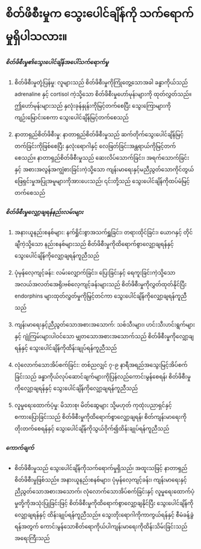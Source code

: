 # စိတ်ဖိစီးမှုက သွေးပေါင်ချိန်ကို သက်ရောက်မှုရှိပါသလား။

##### စိတ်ဖိစီးမှု၏သွေးပေါင်ချိန်အပေါ်သက်ရောက်မှု

1. စိတ်ဖိစီးမှုတုံ့ပြန်မှု: လူများသည် စိတ်ဖိစီးမှုကိုကြုံတွေ့သောအခါ ခန္ဓာကိုယ်သည် adrenaline နှင့် cortisol ကဲ့သို့သော စိတ်ဖိစီးမှုဟော်မုန်းများကို ထုတ်လွှတ်သည်။ ဤဟော်မုန်းများသည် နှလုံးခုန်နှုန်းကိုမြင့်တက်စေပြီး သွေးကြောများကိုကျဉ်းမြောင်းစေကာ သွေးပေါင်ချိန်မြင့်တက်စေသည်

2. နာတာရှည်စိတ်ဖိစီးမှု: နာတာရှည်စိတ်ဖိစီးမှုသည် ဆက်တိုက်သွေးပေါင်ချိန်မြင့်တက်ခြင်းကိုဖြစ်စေပြီး နှလုံးရောဂါနှင့် လေဖြတ်ခြင်းအန္တရာယ်ကိုမြင့်တက်စေသည်။ နာတာရှည်စိတ်ဖိစီးမှုသည် ဆေးလိပ်သောက်ခြင်း၊ အရက်သောက်ခြင်းနှင့် အစားအလွန်အကျွံစားခြင်းကဲ့သို့သော ကျန်းမာရေးနှင့်မညီညွတ်သောကိုင်တွယ်ဖြေရှင်းမှုအပြုအမူများကိုအားပေးသည်၊ ၎င်းတို့သည် သွေးပေါင်ချိန်ကိုထပ်မံမြင့်တက်စေသည်

##### စိတ်ဖိစီးမှုလျှော့ချရန်နည်းလမ်းများ

1. အနားယူနည်းစနစ်များ: နက်ရှိုင်းစွာအသက်ရှူခြင်း၊ တရားထိုင်ခြင်း၊ ယောဂနှင့် တိုင်ချီကဲ့သို့သော နည်းစနစ်များသည် စိတ်ဖိစီးမှုကိုထိရောက်စွာလျှော့ချရန်နှင့် သွေးပေါင်ချိန်ကိုလျှော့ချရန်ကူညီသည်

2. ပုံမှန်လေ့ကျင့်ခန်း: လမ်းလျှောက်ခြင်း၊ ပြေးခြင်းနှင့် ရေကူးခြင်းကဲ့သို့သော အလယ်အလတ်အေရိုးဗစ်လေ့ကျင့်ခန်းများသည် စိတ်ဖိစီးမှုကိုလွှတ်ထုတ်နိုင်ပြီး endorphins များထုတ်လွှတ်မှုကိုမြှင့်တင်ကာ သွေးပေါင်ချိန်ကိုလျှော့ချရန်ကူညီသည်

3. ကျန်းမာရေးနှင့်ညီညွတ်သောအစားအသောက်: သစ်သီးများ၊ ဟင်းသီးဟင်းရွက်များနှင့် ဂျုံကြမ်းများပါဝင်သော မျှတသောအစားအသောက်သည် စိတ်ဖိစီးမှုကိုလျှော့ချရန်နှင့် သွေးပေါင်ချိန်ကိုထိန်းချုပ်ရန်ကူညီသည်

4. လုံလောက်သောအိပ်စက်ခြင်း: တစ်ညလျှင် ၇-၉ နာရီအရည်အသွေးမြင့်အိပ်စက်ခြင်းသည် ခန္ဓာကိုယ်လုပ်ဆောင်ချက်များကိုပြန်လည်ကောင်းမွန်စေရန်၊ စိတ်ဖိစီးမှုကိုလျှော့ချရန်နှင့် သွေးပေါင်ချိန်ကိုလျှော့ချရန်ကူညီသည်

5. လူမှုရေးထောက်ပံ့မှု: မိသားစု၊ မိတ်ဆွေများ သို့မဟုတ် ကုထုံးပညာရှင်နှင့်စကားပြောခြင်းသည် စိတ်ဖိစီးမှုကိုထိရောက်စွာလျှော့ချရန်၊ စိတ်ကျန်းမာရေးကိုတိုးတက်စေရန်နှင့် သွေးပေါင်ချိန်ကိုသွယ်ဝိုက်၍ထိန်းချုပ်ရန်ကူညီသည်

##### ကောက်ချက်
* စိတ်ဖိစီးမှုသည် သွေးပေါင်ချိန်ကိုသက်ရောက်မှုရှိသည်၊ အထူးသဖြင့် နာတာရှည်စိတ်ဖိစီးမှုဖြစ်သည်။ အနားယူနည်းစနစ်များ၊ ပုံမှန်လေ့ကျင့်ခန်း၊ ကျန်းမာရေးနှင့်ညီညွတ်သောအစားအသောက်၊ လုံလောက်သောအိပ်စက်ခြင်းနှင့် လူမှုရေးထောက်ပံ့မှုတို့ကိုအသုံးပြုခြင်းဖြင့် စိတ်ဖိစီးမှုကိုထိရောက်စွာလျှော့ချနိုင်ပြီး သွေးပေါင်ချိန်ကိုလျှော့ချရန်နှင့် ထိန်းချုပ်ရန်ကူညီသည်။ သွေးတိုးရောဂါကိုကာကွယ်ရန်နှင့် စီမံခန့်ခွဲရန်အတွက် ကောင်းမွန်သောစိတ်ရောကိုယ်ပါကျန်းမာရေးကိုထိန်းသိမ်းခြင်းသည် အရေးကြီးသည်